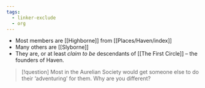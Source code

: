 ```yaml
---
tags:
  - linker-exclude
  - org
---
```


* Most members are [[Highborne]] from [[Places/Haven/index]]
* Many others are [[Slyborne]]
* They are, or at least *claim to be* descendants of [[The First Circle]] – the founders of Haven.
 
> [!question] Most in the Aurelian Society would get someone else to do their ‘adventuring’ for them. Why are you different?
